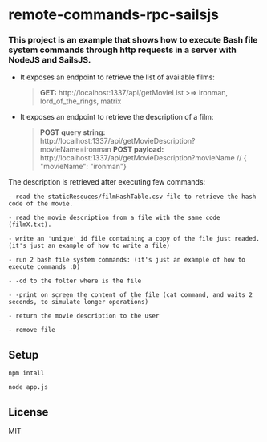 # remote-commands-rpc-sailsjs

 ### This project is an example that shows how to execute Bash file system commands  through http requests in a server with NodeJS and SailsJS.

- It exposes an endpoint to retrieve the list of available films:
	> **GET:** http://localhost:1337/api/getMovieList  >=> ironman, lord_of_the_rings, matrix


- It exposes an endpoint to retrieve the description of a film:
	> **POST query string:**  http://localhost:1337/api/getMovieDescription?movieName=ironman
	> **POST payload:**  http://localhost:1337/api/getMovieDescription?movieName // { "movieName": "ironman"}

The description is retrieved after executing few commands:  

	- read the staticResouces/filmHashTable.csv file to retrieve the hash code of the movie.

	- read the movie description from a file with the same code (filmX.txt).

	- write an 'unique' id file containing a copy of the file just readed. (it's just an example of how to write a file)

	- run 2 bash file system commands: (it's just an example of how to execute commands :D)

	- -cd to the folter where is the file

	- -print on screen the content of the file (cat command, and waits 2 seconds, to simulate longer operations)

	- return the movie description to the user

	- remove file


## Setup

`npm intall`

`node app.js`
 
## License

MIT